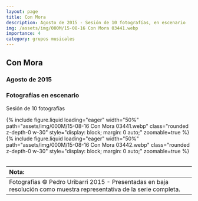 ```yaml
---
layout: page
title: Con Mora
description: Agosto de 2015 - Sesión de 10 fotografías, en escenario
img: /assets/img/000M/15-08-16 Con Mora 03441.webp
importance: 4
category: grupos musicales
---
```


## Con Mora
### Agosto de 2015
### Fotografías en escenario
Sesión de 10 fotografías

<div class="text-center">
{% include figure.liquid loading="eager" width="50%" path="assets/img/000M/15-08-16 Con Mora 03441.webp" class="rounded z-depth-0 w-30" style="display: block; margin: 0 auto;" zoomable=true %}   
</div>

<div class="text-center">
{% include figure.liquid loading="eager" width="50%" path="assets/img/000M/15-08-16 Con Mora 03442.webp" class="rounded z-depth-0 w-30" style="display: block; margin: 0 auto;" zoomable=true %}   
</div>

<br>

|Nota:|
| :----------- | 
| Fotografías © Pedro Uribarri 2015 - Presentadas en baja resolución como muestra representativa de la serie completa.|